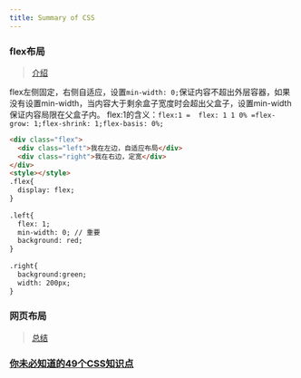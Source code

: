 ```yaml
---
title: Summary of CSS
---
```


### flex布局
> [介绍](https://juejin.im/post/6866914148387651592)

flex左侧固定，右侧自适应，设置`min-width: 0;`保证内容不超出外层容器，如果没有设置min-width，当内容大于剩余盒子宽度时会超出父盒子，设置min-width保证内容局限在父盒子内。
flex:1的含义：`flex:1 =  flex: 1 1 0% =flex-grow: 1;flex-shrink: 1;flex-basis: 0%;`
```html
<div class="flex">
  <div class="left">我在左边，自适应布局</div>
  <div class="right">我在右边，定宽</div>
</div>
<style></style>
.flex{
  display: flex;
}
 
.left{
  flex: 1;
  min-width: 0; // 重要
  background: red;
}
 
.right{
  background:green;
  width: 200px;
}

```


### 网页布局
> [总结](https://www.zhihu.com/question/21775016/answer/1358336033)

### [你未必知道的49个CSS知识点](https://juejin.im/post/6844903902123393032)

